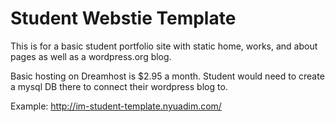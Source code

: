 # Student Webstie Template

This is for a basic student portfolio site with static home, works, and about pages as well as a wordpress.org blog.

Basic hosting on Dreamhost is $2.95 a month. Student would need to create a mysql DB there to connect their wordpress blog to.

Example: http://im-student-template.nyuadim.com/
